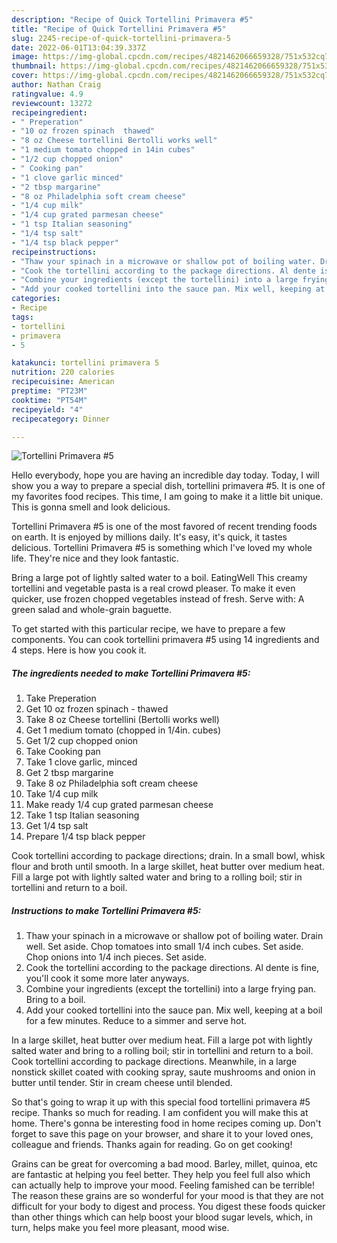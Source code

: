 ```yaml
---
description: "Recipe of Quick Tortellini Primavera #5"
title: "Recipe of Quick Tortellini Primavera #5"
slug: 2245-recipe-of-quick-tortellini-primavera-5
date: 2022-06-01T13:04:39.337Z
image: https://img-global.cpcdn.com/recipes/4821462066659328/751x532cq70/tortellini-primavera-5-recipe-main-photo.jpg
thumbnail: https://img-global.cpcdn.com/recipes/4821462066659328/751x532cq70/tortellini-primavera-5-recipe-main-photo.jpg
cover: https://img-global.cpcdn.com/recipes/4821462066659328/751x532cq70/tortellini-primavera-5-recipe-main-photo.jpg
author: Nathan Craig
ratingvalue: 4.9
reviewcount: 13272
recipeingredient:
- " Preperation"
- "10 oz frozen spinach  thawed"
- "8 oz Cheese tortellini Bertolli works well"
- "1 medium tomato chopped in 14in cubes"
- "1/2 cup chopped onion"
- " Cooking pan"
- "1 clove garlic minced"
- "2 tbsp margarine"
- "8 oz Philadelphia soft cream cheese"
- "1/4 cup milk"
- "1/4 cup grated parmesan cheese"
- "1 tsp Italian seasoning"
- "1/4 tsp salt"
- "1/4 tsp black pepper"
recipeinstructions:
- "Thaw your spinach in a microwave or shallow pot of boiling water. Drain well. Set aside. Chop tomatoes into small 1/4 inch cubes. Set aside. Chop onions into 1/4 inch pieces. Set aside."
- "Cook the tortellini according to the package directions. Al dente is fine, you&#39;ll cook it some more later anyways."
- "Combine your ingredients (except the tortellini) into a large frying pan. Bring to a boil."
- "Add your cooked tortellini into the sauce pan. Mix well, keeping at a boil for a few minutes. Reduce to a simmer and serve hot."
categories:
- Recipe
tags:
- tortellini
- primavera
- 5

katakunci: tortellini primavera 5 
nutrition: 220 calories
recipecuisine: American
preptime: "PT23M"
cooktime: "PT54M"
recipeyield: "4"
recipecategory: Dinner

---
```



![Tortellini Primavera #5](https://img-global.cpcdn.com/recipes/4821462066659328/751x532cq70/tortellini-primavera-5-recipe-main-photo.jpg)

Hello everybody, hope you are having an incredible day today. Today, I will show you a way to prepare a special dish, tortellini primavera #5. It is one of my favorites food recipes. This time, I am going to make it a little bit unique. This is gonna smell and look delicious.

Tortellini Primavera #5 is one of the most favored of recent trending foods on earth. It is enjoyed by millions daily. It's easy, it's quick, it tastes delicious. Tortellini Primavera #5 is something which I've loved my whole life. They're nice and they look fantastic.

Bring a large pot of lightly salted water to a boil. EatingWell This creamy tortellini and vegetable pasta is a real crowd pleaser. To make it even quicker, use frozen chopped vegetables instead of fresh. Serve with: A green salad and whole-grain baguette.


To get started with this particular recipe, we have to prepare a few components. You can cook tortellini primavera #5 using 14 ingredients and 4 steps. Here is how you cook it.

<!--inarticleads1-->

##### The ingredients needed to make Tortellini Primavera #5:

1. Take  Preperation
1. Get 10 oz frozen spinach - thawed
1. Take 8 oz Cheese tortellini (Bertolli works well)
1. Get 1 medium tomato (chopped in 1/4in. cubes)
1. Get 1/2 cup chopped onion
1. Take  Cooking pan
1. Take 1 clove garlic, minced
1. Get 2 tbsp margarine
1. Take 8 oz Philadelphia soft cream cheese
1. Take 1/4 cup milk
1. Make ready 1/4 cup grated parmesan cheese
1. Take 1 tsp Italian seasoning
1. Get 1/4 tsp salt
1. Prepare 1/4 tsp black pepper


Cook tortellini according to package directions; drain. In a small bowl, whisk flour and broth until smooth. In a large skillet, heat butter over medium heat. Fill a large pot with lightly salted water and bring to a rolling boil; stir in tortellini and return to a boil. 

<!--inarticleads2-->

##### Instructions to make Tortellini Primavera #5:

1. Thaw your spinach in a microwave or shallow pot of boiling water. Drain well. Set aside. Chop tomatoes into small 1/4 inch cubes. Set aside. Chop onions into 1/4 inch pieces. Set aside.
1. Cook the tortellini according to the package directions. Al dente is fine, you&#39;ll cook it some more later anyways.
1. Combine your ingredients (except the tortellini) into a large frying pan. Bring to a boil.
1. Add your cooked tortellini into the sauce pan. Mix well, keeping at a boil for a few minutes. Reduce to a simmer and serve hot.


In a large skillet, heat butter over medium heat. Fill a large pot with lightly salted water and bring to a rolling boil; stir in tortellini and return to a boil. Cook tortellini according to package directions. Meanwhile, in a large nonstick skillet coated with cooking spray, saute mushrooms and onion in butter until tender. Stir in cream cheese until blended. 

So that's going to wrap it up with this special food tortellini primavera #5 recipe. Thanks so much for reading. I am confident you will make this at home. There's gonna be interesting food in home recipes coming up. Don't forget to save this page on your browser, and share it to your loved ones, colleague and friends. Thanks again for reading. Go on get cooking!

Grains can be great for overcoming a bad mood. Barley, millet, quinoa, etc are fantastic at helping you feel better. They help you feel full also which can actually help to improve your mood. Feeling famished can be terrible! The reason these grains are so wonderful for your mood is that they are not difficult for your body to digest and process. You digest these foods quicker than other things which can help boost your blood sugar levels, which, in turn, helps make you feel more pleasant, mood wise.
